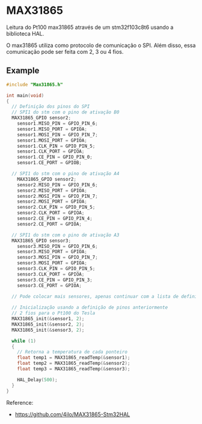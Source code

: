 # MAX31865

Leitura do Pt100 max31865 através de um stm32f103c8t6 usando a biblioteca HAL.

O max31865 utiliza como protocolo de comunicação o SPI. Além disso, essa comunicação pode ser feita com 2, 3 ou 4 fios.

## Example
```c
#include "Max31865.h"

int main(void)
{
  // Definição dos pinos do SPI
  // SPI1 do stm com o pino de ativação B0
  MAX31865_GPIO sensor2;
  	sensor1.MISO_PIN = GPIO_PIN_6;
  	sensor1.MISO_PORT = GPIOA;
  	sensor1.MOSI_PIN = GPIO_PIN_7;
  	sensor1.MOSI_PORT = GPIOA;
  	sensor1.CLK_PIN = GPIO_PIN_5;
  	sensor1.CLK_PORT = GPIOA;
  	sensor1.CE_PIN = GPIO_PIN_0;
  	sensor1.CE_PORT = GPIOB;

  // SPI1 do stm com o pino de ativação A4
	MAX31865_GPIO sensor2;
  	sensor2.MISO_PIN = GPIO_PIN_6;
  	sensor2.MISO_PORT = GPIOA;
  	sensor2.MOSI_PIN = GPIO_PIN_7;
  	sensor2.MOSI_PORT = GPIOA;
  	sensor2.CLK_PIN = GPIO_PIN_5;
  	sensor2.CLK_PORT = GPIOA;
  	sensor2.CE_PIN = GPIO_PIN_4;
  	sensor2.CE_PORT = GPIOA;

  // SPI1 do stm com o pino de ativação A3
  MAX31865_GPIO sensor3;
  	sensor3.MISO_PIN = GPIO_PIN_6;
  	sensor3.MISO_PORT = GPIOA;
  	sensor3.MOSI_PIN = GPIO_PIN_7;
  	sensor3.MOSI_PORT = GPIOA;
  	sensor3.CLK_PIN = GPIO_PIN_5;
  	sensor3.CLK_PORT = GPIOA;
  	sensor3.CE_PIN = GPIO_PIN_3;
  	sensor3.CE_PORT = GPIOA;

  // Pode colocar mais sensores, apenas continuar com a lista de definição
  
  // Inicialização usando a definição de pinos anteriormente
  // 2 fios para o Pt100 do Tesla
  MAX31865_init(&sensor1, 2);
  MAX31865_init(&sensor2, 2);
  MAX31865_init(&sensor3, 2);

  while (1)
  {
    // Retorna a temperatura de cada ponteiro
    float temp1 = MAX31865_readTemp(&sensor1);
    float temp2 = MAX31865_readTemp(&sensor2);
    float temp3 = MAX31865_readTemp(&sensor3);

    HAL_Delay(500);
  }
}
```
Reference:
- https://github.com/4ilo/MAX31865-Stm32HAL
